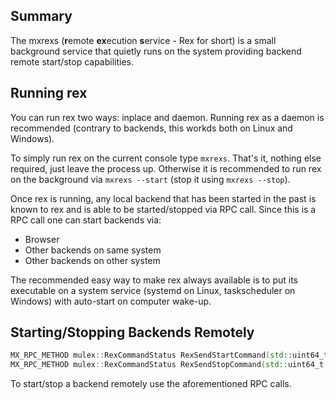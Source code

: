 ## Summary
The mxrexs (**r**emote **ex**ecution **s**ervice - Rex for short) is a small background service that quietly runs on the system providing backend remote start/stop capabilities.

## Running rex
You can run rex two ways: inplace and daemon. Running rex as a daemon is recommended (contrary to backends, this workds both on Linux and Windows).

To simply run rex on the current console type `mxrexs`. That's it, nothing else required, just leave the process up.
Otherwise it is recommended to run rex on the background via `mxrexs --start` (stop it using `mxrexs --stop`).

Once rex is running, any local backend that has been started in the past is known to rex and is able to be started/stopped via RPC call.
Since this is a RPC call one can start backends via:

- Browser
- Other backends on same system
- Other backends on other system

The recommended easy way to make rex always available is to put its executable on a system service (systemd on Linux, taskscheduler on Windows)
with auto-start on computer wake-up.

## Starting/Stopping Backends Remotely
```cpp
MX_RPC_METHOD mulex::RexCommandStatus RexSendStartCommand(std::uint64_t backend);
MX_RPC_METHOD mulex::RexCommandStatus RexSendStopCommand(std::uint64_t backend);
```

To start/stop a backend remotely use the aforementioned RPC calls.
